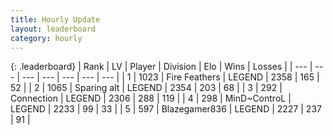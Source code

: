```yaml
---
title: Hourly Update
layout: leaderboard
category: hourly
---
```


{: .leaderboard}
| Rank | LV | Player | Division | Elo | Wins | Losses |
| --- | --- | --- | --- | --- | --- | --- |
| <span data-change="0">1</span> | 1023 | <span title="ID: 357425">Fire Feathers</span> | LEGEND | <span data-change="0">2358</span> | <span data-change="0">165</span> | <span data-change="0">52</span> |
| <span data-change="0">2</span> | 1065 | <span title="ID: 203132">Sparing alt</span> | LEGEND | <span data-change="0">2354</span> | <span data-change="0">203</span> | <span data-change="0">68</span> |
| <span data-change="0">3</span> | 292 | <span title="ID: 539711">Connection</span> | LEGEND | <span data-change="11">2306</span> | <span data-change="3">288</span> | <span data-change="0">119</span> |
| <span data-change="0">4</span> | 298 | <span title="ID: 379808">MinD~ControL</span> | LEGEND | <span data-change="0">2233</span> | <span data-change="0">99</span> | <span data-change="0">33</span> |
| <span data-change="0">5</span> | 597 | <span title="ID: 454722">Blazegamer836</span> | LEGEND | <span data-change="0">2227</span> | <span data-change="0">237</span> | <span data-change="0">91</span> |